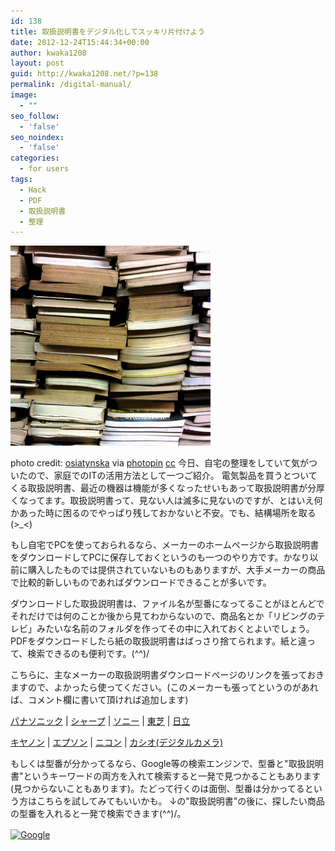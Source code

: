 ```yaml
---
id: 138
title: 取扱説明書をデジタル化してスッキリ片付けよう
date: 2012-12-24T15:44:34+00:00
author: kwaka1208
layout: post
guid: http://kwaka1208.net/?p=138
permalink: /digital-manual/
image:
  - ""
seo_follow:
  - 'false'
seo_noindex:
  - 'false'
categories:
  - for users
tags:
  - Hack
  - PDF
  - 取扱説明書
  - 整理
---
```

<img src="/assets/images/2012/12/small__3287986172.jpg" alt="book stack" width="320" height="320" class="alignnone size-full wp-image-139" />

photo credit: [osiatynska](http://www.flickr.com/photos/osiatynska/3287986172/) via [photopin](http://photopin.com) [cc](http://creativecommons.org/licenses/by-nc-nd/2.0/)
今日、自宅の整理をしていて気がついたので、家庭でのITの活用方法として一つご紹介。
電気製品を買うとついてくる取扱説明書、最近の機器は機能が多くなったせいもあって取扱説明書が分厚くなってます。取扱説明書って、見ない人は滅多に見ないのですが、とはいえ何かあった時に困るのでやっぱり残しておかないと不安。でも、結構場所を取る(&gt;_&lt;)

もし自宅でPCを使っておられるなら、メーカーのホームページから取扱説明書をダウンロードしてPCに保存しておくというのも一つのやり方です。かなり以前に購入したものでは提供されていないものもありますが、大手メーカーの商品で比較的新しいものであればダウンロードできることが多いです。

ダウンロードした取扱説明書は、ファイル名が型番になってることがほとんどでそれだけでは何のことか後から見てわからないので、商品名とか「リビングのテレビ」みたいな名前のフォルダを作ってその中に入れておくとよいでしょう。PDFをダウンロードしたら紙の取扱説明書はばっさり捨てられます。紙と違って、検索できるのも便利です。(^^)/

こちらに、主なメーカーの取扱説明書ダウンロードページのリンクを張っておきますので、よかったら使ってください。(このメーカーも張ってというのがあれば、コメント欄に書いて頂ければ追加します)

[パナソニック](http://panasonic.co.jp/cs/personal/manual/) | [シャープ](http://www.sharp.co.jp/support/download.html) | [ソニー](http://www.sony.jp/support/manual.html) | [東芝](http://www.toshiba-living.jp/search.php) | [日立](http://www.hitachi.co.jp/support/manual/index.html)

[キヤノン](http://cweb.canon.jp/e-support/manual/) | [エプソン](http://www.epson.jp/support/manual/) | [ニコン](http://www.nikon-image.com/support/manual/m_pdf.htm) | [カシオ(デジタルカメラ)](http://support.casio.jp/manual.php?cid=001)

もしくは型番が分かってるなら、Google等の検索エンジンで、型番と"取扱説明書"というキーワードの両方を入れて検索すると一発で見つかることもあります(見つからないこともあります)。たどって行くのは面倒、型番は分かってるという方はこちらを試してみてもいいかも。
↓の"取扱説明書"の後に、探したい商品の型番を入れると一発で検索できます(^^)/。

<form method="get" action="http://www.google.co.jp/search">
<a href="http://www.google.co.jp/">
<img src="http://www.google.com/logos/Logo_40wht.gif" border="0" alt="Google" align="absmiddle"></a>





</form>